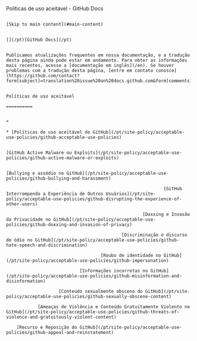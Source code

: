 Políticas de uso aceitável - GitHub Docs

                                                                                [Skip to main content](#main-content)

                                                                                [](/pt)[GitHub Docs](/pt)

                                                                                Publicamos atualizações frequentes em nossa documentação, e a tradução desta página ainda pode estar em andamento. Para obter as informações mais recentes, acesse a [documentação em inglês](/en). Se houver problemas com a tradução desta página, [entre em contato conosco](https://github.com/contact?form[subject]=translation%20issue%20on%20docs.github.com&form[comments]=).

                                                                                Políticas de uso aceitável
                                                                                ==========

                                                                                *
                                                                                * [Políticas de uso aceitável do GitHub](/pt/site-policy/acceptable-use-policies/github-acceptable-use-policies)

                                                                                [GitHub Active Malware ou Exploits](/pt/site-policy/acceptable-use-policies/github-active-malware-or-exploits)

                                                                        [Bullying e assédio no GitHub](/pt/site-policy/acceptable-use-policies/github-bullying-and-harassment)

                                                                [GitHub Interrompendo a Experiência de Outros Usuários](/pt/site-policy/acceptable-use-policies/github-disrupting-the-experience-of-other-users)

                                                        [Doxxing e Invasão da Privacidade no GitHub](/pt/site-policy/acceptable-use-policies/github-doxxing-and-invasion-of-privacy)

                                                [Discriminação e discurso de ódio no GitHub](/pt/site-policy/acceptable-use-policies/github-hate-speech-and-discrimination)

                                        [Roubo de identidade no GitHub](/pt/site-policy/acceptable-use-policies/github-impersonation)

                                [Informações incorretas no GitHub](/pt/site-policy/acceptable-use-policies/github-misinformation-and-disinformation)

                        [Conteúdo sexualmente obsceno do GitHub](/pt/site-policy/acceptable-use-policies/github-sexually-obscene-content)

                [Ameaças de Violência e Conteúdo Gratuitamente Violento no GitHub](/pt/site-policy/acceptable-use-policies/github-threats-of-violence-and-gratuitously-violent-content)

        [Recurso e Reposição do GitHub](/pt/site-policy/acceptable-use-policies/github-appeal-and-reinstatement)
